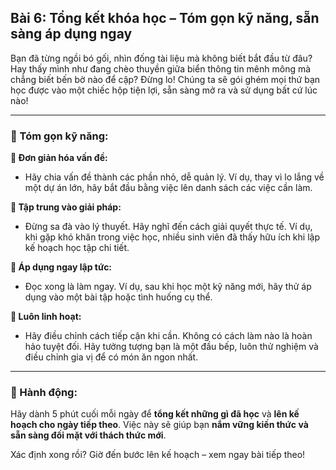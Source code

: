 ## Bài 6: Tổng kết khóa học – Tóm gọn kỹ năng, sẵn sàng áp dụng ngay

Bạn đã từng ngồi bó gối, nhìn đống tài liệu mà không biết bắt đầu từ đâu? Hay thấy mình như đang chèo thuyền giữa biển thông tin mênh mông mà chẳng biết bến bờ nào để cập? Đừng lo! Chúng ta sẽ gói ghém mọi thứ bạn học được vào một chiếc hộp tiện lợi, sẵn sàng mở ra và sử dụng bất cứ lúc nào!

---

### 📌 Tóm gọn kỹ năng:

**🔹 Đơn giản hóa vấn đề:**
- Hãy chia vấn đề thành các phần nhỏ, dễ quản lý. Ví dụ, thay vì lo lắng về một dự án lớn, hãy bắt đầu bằng việc lên danh sách các việc cần làm.

**🔹 Tập trung vào giải pháp:**
- Đừng sa đà vào lý thuyết. Hãy nghĩ đến cách giải quyết thực tế. Ví dụ, khi gặp khó khăn trong việc học, nhiều sinh viên đã thấy hữu ích khi lập kế hoạch học tập chi tiết.

**🔹 Áp dụng ngay lập tức:**
- Đọc xong là làm ngay. Ví dụ, sau khi học một kỹ năng mới, hãy thử áp dụng vào một bài tập hoặc tình huống cụ thể.

**🔹 Luôn linh hoạt:**
- Hãy điều chỉnh cách tiếp cận khi cần. Không có cách làm nào là hoàn hảo tuyệt đối. Hãy tưởng tượng bạn là một đầu bếp, luôn thử nghiệm và điều chỉnh gia vị để có món ăn ngon nhất.

---

### 🚀 Hành động:

Hãy dành 5 phút cuối mỗi ngày để **tổng kết những gì đã học** và **lên kế hoạch cho ngày tiếp theo**. Việc này sẽ giúp bạn **nắm vững kiến thức và sẵn sàng đối mặt với thách thức mới**.

Xác định xong rồi? Giờ đến bước lên kế hoạch – xem ngay bài tiếp theo!